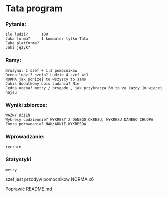 # Tata program

### Pytania:
	Ilu ludzi? 		100
	Jaka forma?		1 komputer tylko Tata
	Jaka platforma?
	Jaki język?


### Ramy:
	Drużyna: 1 szef + 1,2 pomocników
	Ocena ludzi? szefa? Ludzie 4 szef 4+1
	NORMA jak ponizej to wszyscy to samo
	Jakiś dodatkowy opis zadania? Nie
	Jedna ocena? metry / brygade , jak przykracza 6m to za kazdy 1m wiecej hajsu

### Wyniki zbiorcze:
	WAŻNY DZIEŃ
	Wykresy codziennie? WYKRESY Z DANEGO OKRESU, WYKRESU DANEGO CHŁOPA
	Fomra porównania? NAKŁADNIE WYKRESÓW

### Wprowadzanie:
	ręcznie

### Statystyki
	metry


szef jest przodyw
pomocnikow
NORMA x6


Poprawić README.md
